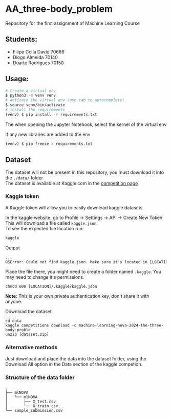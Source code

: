 # AA_three-body_problem
Repository for the first assignment of Machine Learning Course

## Students:
<ul>
  <li>Filipe Colla David 70666</li>
  <li>Diogo Almeida 70140</li>
  <li>Duarte Rodrigues 70150</li>
</ul>


## Usage:
```bash
# Create a virtual env 
$ python3 -m venv venv
# Activate the virtual env (use tab to autocomplete)
$ source venv/bin/activate
# Install the requirements
(venv) $ pip install -r requirements.txt
```

The when opening the Jupyter Notebook, select the kernel of the virtual env

If any new libraries are added to the env
```bash
(venv) $ pip freeze > requirements.txt
```

## Dataset
The dataset will not be present in this repository, you must download it into the ```./data/``` folder<br>
The dataset is available at Kaggle.com in the [competition page](https://www.kaggle.com/competitions/machine-learning-nova-2024-the-three-body-proble/data)

### Kaggle token
A Kaggle token will allow you to easily download kaggle datasets.<br>

In the kaggle website, go to Profile -> Settings -> API -> Create New Token<br>
This will download a file called ```kaggle.json```.<br>
To see the expected file location run:
```bash
kaggle
```
Output
```txt
...
OSError: Could not find kaggle.json. Make sure it's located in [LOCATION]/.kaggle/
```
Place the file there, you might need to create a folder named ```.kaggle```.
You may need to change it's permissions.
```
chmod 600 [LOCATION]/.kaggle/kaggle.json
```
<b>Note:</b> This is your own private authentication key, don't share it with anyone.

Download the dataset
```
cd data
kaggle competitions download -c machine-learning-nova-2024-the-three-body-proble
unzip [dataset.zip]
```

### Alternative methods
Just download and place the data into the dataset folder, using the Download All option in the Data section of the kaggle competion.

### Structure of the data folder
```
.
├── mlNOVA
│   └── mlNOVA
│       ├── X_test.csv
│       └── X_train.csv
└── sample_submission.csv
```

